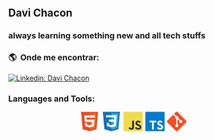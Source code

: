 <h2 lign="left"> Davi Chacon
<h3 lign="left"> always learning something new and all tech stuffs</h3>

 <h3> 🌎 &nbsp;Onde me encontrar: </h3> 

[![Linkedin: Davi Chacon](https://img.shields.io/badge/-USERNAME-blue?style=flat-square&logo=Linkedin&logoColor=white&link=https://www.linkedin.com/in/davi-chacon-5123b018a/)]([LINK-DO-SEU-LINKEDIN](https://www.linkedin.com/in/davi-chacon-5123b018a/))

<p align="left">

<h3 align="left">Languages and Tools:</h3>
<div align="center" style="display: inline_block">
  <img align="center" height="40" width="40" src="https://github.com/devicons/devicon/blob/v2.14.0/icons/html5/html5-original.svg" alt="HTML5" />
  <img align="center" height="40" width="40" src="https://github.com/devicons/devicon/blob/v2.14.0/icons/css3/css3-original.svg"  alt="CSS3" />
  <img align="center" height="40" width="40" src="https://github.com/devicons/devicon/blob/v2.14.0/icons/javascript/javascript-original.svg" alt="Javascript" />
  <img align="center" height="40" width="40" src="https://github.com/devicons/devicon/blob/v2.14.0/icons/typescript/typescript-original.svg" alt="Typescript" />
  <img align="center" height="40" width="40" src="https://github.com/devicons/devicon/blob/v2.14.0/icons/git/git-original.svg" alt="Git" />
</div>
 
</div>
